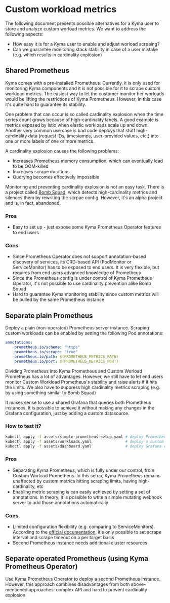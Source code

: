# Custom workload metrics

The following document presents possible alternatives for a Kyma user to store and analyze custom worload metrics. We want to address the following aspects:

* How easy it is for a Kyma user to enable and adjust worload scrpaing?
* Can we guarantee monitoring stack stability in case of a user mistake (e.g. which results in cardinality explosion)

## Shared Prometheus

Kyma comes with a pre-installed Prometheus. Currently, it is only used for monitoring Kyma components and it is not possible for it to scrape custom workload metrics. 
The easiest way to let the customer monitor her worloads would be lifting the restrictions of Kyma Prometheus. However, in this case it's quite hard to guarantee its stability.

One problem that can occur is so called cardinality explosion when the time series count grows because of high-cardinality labels. A good example is metrics exposed by Istio when elastic workloads scale up and down. Another very common use case is bad code deploys that stuff high-cardinality data (request IDs, timestamps, user-provided values, etc.) into one or more labels of one or more metrics.

A cardinality explosion causes the following problems:

* Increases Prometheus memory consumption, which can eventually lead to be OOM-killed
* Increases scrape durations
* Querying becomes effectively impossible

Monitoring and preventing cardinality explosion is not an easy task. There is a project called [Bomb Squad](https://github.com/open-fresh/bomb-squad), which detects high-cardinality metrics and silences them by rewriting the scrpae config.
However, it's an alpha project and is, in fact, abandoned. 

### Pros

* Easy to set up - just expose some Kyma Prometheus Operator features to end users

### Cons

* Since Prometheus Operator does not support annotation-based discovery of services, its CRD-based API (PodMonitor or ServiceMonitor) has to be exposed to end users. It is very flexible, but requires from end users advanced knowledge of Prometheus
* Since the Prometheus config is under control of Kyma Prometheus Operator, it's not possible to use cardinality prevention alike Bomb Squad
* Hard to guarantee Kyma monitoring stability since custom metrics will be pulled by the same Prometheus instance

## Separate plain Prometheus

Deploy a plain (non-operated) Prometheus server instance. Scraping custom workloads can be enabled by setting the following Pod annotations: 
```yaml
annotations:
    prometheus.io/scheme: "https"
    prometheus.io/scrape: "true"
    prometheus.io/path: $(PROMETHEUS_METRICS_PATH)
    prometheus.io/port: $(PROMETHEUS_METRICS_PORT)
```

Dividing Prometheus into Kyma Prometheus and Custom Worload Prometheus has a lot of advantages. However, we still have to let end users monitor Custom Workload Prometheus's stability and raise alerts if it hits the limits. We also have to suppress high cardinality metrics scraping (e.g. by using something similar to Bomb Squad)

It makes sense to use a shared Grafana that queries both Prometheus instances. It is possible to achieve it without making any changes in the Grafana configuration, just by adding a custom datasource.

### How to test it?

```bash
kubectl apply -f assets/simple-prometheus-setup.yaml # deploy Prometheus server and make it a Kyma Grafana datasource
kubectl apply -f assets/workloads.yaml               # deploy a custom worload that exposes metrics
kubectl apply -f assets/dashboard.yaml               # deploy Grafana dashboard
```

### Pros

* Separating Kyma Prometheus, which is fully under our control, from Custom Worload Prometheus. In this setup, Kyma Prometheus remains unaffected by custom metrics hitting scraping limits, having high-cardinality, etc
* Enabling metric scraping is can easily achieved by setting a set of annotations. In theory, it is possible to wtite a simple mutating webhook server to add those annotations automatically

### Cons

* Limited configuration flexibility (e.g. comparing to ServiceMonitors). According to the [official documentation](https://prometheus.io/docs/prometheus/latest/configuration/configuration/#relabel_config), it's only possible to set scrape interval and scrape timeout on a per target basis
* Second Prometheus instance needs additional cluster resources

## Separate operated Prometheus (using Kyma Prometheus Operator)

Use Kyma Prometheus Operator to deploy a second Prometheus instance. However, this approach combines disadvantages from both above-mentioned approaches: complex API and hard to prevent cardinality explosion.
